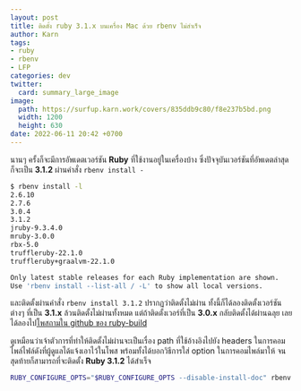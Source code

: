 ```yaml
---
layout: post
title: ติดตั้ง ruby 3.1.x บนเครื่อง Mac ด้วย rbenv ไม่สำเร็จ
author: Karn
tags:
- ruby
- rbenv
- LFP
categories: dev
twitter:
  card: summary_large_image
image:
  path: https://surfup.karn.work/covers/835ddb9c80/f8e237b5bd.png
  width: 1200
  height: 630
date: 2022-06-11 20:42 +0700
---
```

นานๆ ครั้งก็จะมีการอัพเดตเวอร์ชัน ​**Ruby** ที่ใช้งานอยู่ในเครื่องบ้าง ซึ่งปัจจุบันเวอร์ชันที่อัพเดตล่าสุดก็จะเป็น **3.1.2** ผ่านคำสั่ง `rbenv install -`

```bash
$ rbenv install -l
2.6.10
2.7.6
3.0.4
3.1.2
jruby-9.3.4.0
mruby-3.0.0
rbx-5.0
truffleruby-22.1.0
truffleruby+graalvm-22.1.0

Only latest stable releases for each Ruby implementation are shown.
Use 'rbenv install --list-all / -L' to show all local versions.
```

และติดตั้งผ่านคำสั่ง `rbenv install 3.1.2` ปรากฏว่าติดตั้งไม่ผ่าน ทั้งนี้ก็ได้ลองติดตั้งเวอร์ชันต่างๆ ที่เป็น **3.1.x** ล้วนติดตั้งไม่ผ่านทั้งหมด แต่ถ้าติดตั้งเวอร์ที่เป็น **3.0.x** กลับติดตั้งได้ผ่านฉลุย เลยได้ลองไป[โพสถามใน github ของ ruby-build](https://github.com/rbenv/ruby-build/discussions/1979) 

ดูเหมือนว่าเจ้าตัวการที่ทำให้ติดตั้งไม่ผ่านจะเป็นเรื่อง path ที่ใช้อ้างอิงไปยัง headers ในการคอมไพล์ไฟล์ดังที่ผู้ดูแลได้แจ้งเอาไว้ในโพส พร้อมทั้งได้บอกวิธีการใส่ option ในการคอมไพล์มาให้ จนสุดท้ายก็สามารถที่จะติดตั้ง **Ruby 3.1.2** ได้สำเร็จ

```bash
RUBY_CONFIGURE_OPTS="$RUBY_CONFIGURE_OPTS --disable-install-doc" rbenv install 3.1.2
```